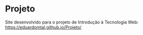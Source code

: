 # Projeto
Site desenvolvido para o projeto de Introdução à Tecnologia Web:
https://eduardomtal.github.io/Projeto/
